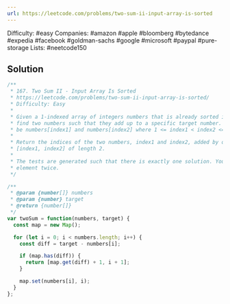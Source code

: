 ```yaml
---
url: https://leetcode.com/problems/two-sum-ii-input-array-is-sorted
---
```


Difficulty: #easy
Companies: #amazon #apple #bloomberg #bytedance #expedia #facebook #goldman-sachs #google #microsoft #paypal #pure-storage
Lists: #neetcode150

## Solution

```javascript
/**
 * 167. Two Sum II - Input Array Is Sorted
 * https://leetcode.com/problems/two-sum-ii-input-array-is-sorted/
 * Difficulty: Easy
 *
 * Given a 1-indexed array of integers numbers that is already sorted in non-decreasing order,
 * find two numbers such that they add up to a specific target number. Let these two numbers
 * be numbers[index1] and numbers[index2] where 1 <= index1 < index2 <= numbers.length.
 *
 * Return the indices of the two numbers, index1 and index2, added by one as an integer array
 * [index1, index2] of length 2.
 *
 * The tests are generated such that there is exactly one solution. You may not use the same
 * element twice.
 */

/**
 * @param {number[]} numbers
 * @param {number} target
 * @return {number[]}
 */
var twoSum = function(numbers, target) {
  const map = new Map();

  for (let i = 0; i < numbers.length; i++) {
    const diff = target - numbers[i];

    if (map.has(diff)) {
      return [map.get(diff) + 1, i + 1];
    }

    map.set(numbers[i], i);
  }
};

```
